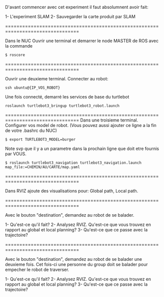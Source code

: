 D'avant commencer avec cet experiment il faut absolumnent avoir fait: 

1- L'experiment SLAM
2- Sauvegarder la carte produit par SLAM


================================================================================

Dans le NUC Ouvrir une terminal et demarrer le node MASTER de ROS avec la commande 

```
$ roscore
````

================================================================================

Ouvrir une deuxieme terminal. Connecter au robot: 
```
ssh ubuntu@{IP_VOS_ROBOT}
```
Une fois connecté, demarré les services de base du turtlebot
``` 
roslaunch turtlebot3_bringup turtlebot3_robot.launch
``` 

================================================================================
Dans une troisieme terminal. 
Configurer vos model de robot. (Vous pouvez aussi ajouter ce ligne a la fin de votre .bashrc du NUC)

```
$ export TURTLEBOT3_MODEL=burger
``` 

Note svp que il y a un parametre dans la prochain ligne que doit etre fournis par VOUS.

```
$ roslaunch turtlebot3_navigation turtlebot3_navigation.launch map_file:=CHEMIN/AU/CARTE/map.yaml
``` 


================================================================================

Dans RVIZ ajoute des visualisations pour: Global path, Local path. 


================================================================================

Avec le bouton "destination", demandez au robot de se balader.


1- Qu'est-ce qu'il fait? 
2- Analysez RVIZ. Qu'est-ce que vous trouvez en rapport au global et local planning? 
3- Qu'est-ce que ce passe avec la trajectoire? 


================================================================================


Avec le bouton "destination", demandez au robot de se balader une deuxieme fois. Cet fois-ci une personne du group doit se balader pour empecher le robot de traverser.


1- Qu'est-ce qu'il fait? 
2- Analysez RVIZ. Qu'est-ce que vous trouvez en rapport au global et local planning? 
3- Qu'est-ce que ce passe avec la trajectoire? 







